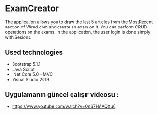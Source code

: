 # ExamCreator

The application allows you to draw the last 5 articles from the MostRecent section of Wired.com and create an exam on it. You can perform CRUD operations on the exams. In the application, the user login is done simply with Sesions.

## Used technologies
- Bootstrap 5.1.1
- Java Script
- .Net Core 5.0 - MVC
- Visual Studio 2019

## Uygulamanın güncel çalışır videosu : 
- https://www.youtube.com/watch?v=On67HAAQXu0
